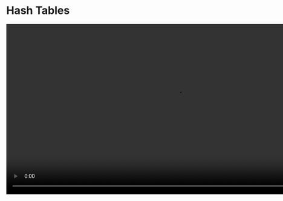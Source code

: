 # Hash Tables

<show-structure for="chapter,procedure" depth="2"/>

<video src="https://youtu.be/knV86FlSXJ8?feature=shared" preview-src="hash-table.png" mini-player="true" width="900"/>



## Definition

<table>
<tr>
<td>
<note>
<p>A hash table is a data structure that implements an associative array abstract data type, a structure that can map keys to values. It uses a hash function to compute an index into an array of buckets or slots, from which the desired value can be found. The primary goal of a hash table is to provide efficient and constant-time average case access to elements.</p>
</note>
</td>
<td>
<img src="https://s3.ap-south-1.amazonaws.com/s3.studytonight.com/tutorials/uploads/pictures/1604593128-76844.png" 
alt="image"/>
</td>
</tr>
</table>




### Use Cases

<table>
<tr>
<td>
<img src="https://user-images.githubusercontent.com/38887077/76482821-4ec64780-6450-11ea-862e-da506f5cdae2.png" 
alt="image"/>
</td>
<td>
<img src="https://www.karanpratapsingh.com/_next/image?url=%2Fstatic%2Fcourses%2Fsystem-design%2Fchapter-I%2Fcaching%2Fdistributed-cache.png&w=3840&q=75" alt="image"/>
</td>
</tr>
<tr>
<td>
<deflist collapsible="true" default-state="collapsed">
<def title="Database Indexing">Hash tables are commonly used in database indexing. The database engine uses a hash function to map keys (such as primary or unique keys) to index locations, allowing for quick retrieval of records.
</def>
</deflist>
</td>
<td>
<deflist collapsible="true" default-state="collapsed">
<def title="Caching Systems">Hash tables are used in caching systems to quickly locate and retrieve cached data based on a key. This enhances the performance of systems by avoiding redundant computation.
</def>
</deflist>
</td>
</tr>
</table>

<table>
<tr>
<td>
<img src="https://iq.opengenus.org/content/images/2021/12/12.png" alt="image"/>
</td>
<td>
<img src="https://blog.superhosting.bg/wp-content/uploads/2017/12/en-dns-resolver-dns-juorney-03.png" alt="image"/>
</td>
<td>
<img src="https://media.geeksforgeeks.org/wp-content/uploads/20230331120006/Distributed-System.png" alt="image"/>
</td>
</tr>
<tr>
<td>
<deflist collapsible="true" default-state="collapsed">
<def title="Compiler Symbol Tables">In compilers, hash tables are used to implement symbol tables. Identifiers in a program are hashed to quickly look up information such as data types or memory locations.
</def>
</deflist>
</td>
<td>
<deflist collapsible="true" default-state="collapsed">
<def title="DNS Resolution">Hash tables are employed in Domain Name System (DNS) resolution. They help in mapping domain names to IP addresses, facilitating efficient and quick lookup.
</def>
</deflist>
</td>
<td>
<deflist collapsible="true" default-state="collapsed">
<def title="Distributed Systems">In distributed systems, hash tables are often used for consistent hashing, ensuring that data is evenly distributed across nodes, minimizing the impact of adding or removing nodes.
</def>
</deflist>
</td>
</tr>
</table>



### Advantages & Disadvantages

<table>
<tr>
<td>✅</td>
<td>❌</td>
</tr>
<tr>
<td>
<deflist collapsible="true" default-state="collapsed">
<def title="Fast Retrieval">Hash tables provide constant-time average case access to elements, making them efficient for retrieval operations.
</def>
<def title="Dynamic Size">Hash tables can dynamically resize themselves to accommodate a changing number of elements, ensuring efficiency even as the dataset grows or shrinks.
</def>
<def title="Flexible Key Types">Hash tables can handle a variety of key types, not just integers. This flexibility makes them suitable for a wide range of applications.
</def>
</deflist>
</td>
<td>
<deflist collapsible="true" default-state="collapsed">
<def title="Collision Handling">Collisions can occur when multiple keys hash to the same index. Efficient collision resolution strategies are necessary to maintain performance.
</def>
<def title="Memory Overhead">Hash tables may consume more memory than other data structures, especially if the load factor is high or if chaining is used for collision resolution.
</def>
<def title="Not Ordered">Hash tables do not maintain any order among elements. If the order of insertion or retrieval is important, other data structures like linked lists or trees might be more suitable.
</def>
</deflist>
</td>
</tr>
</table>



### Why not?

<table>
<tr>
<td>
<img src="https://miro.medium.com/max/970/1*f2oDQ0cdY54olxCFOIMIdQ.png" alt="image"/><br/>
</td>
<td>
<img src="https://i.ytimg.com/vi/T4gyaR4lSxQ/maxresdefault.jpg" alt="image"/>
</td>
<td>
<img src="https://www.kindsonthegenius.com/wp-content/uploads/2020/09/Direct-Address-Table-1.jpg" alt="image"/><br/>
</td>
</tr>
<tr>
<td>
<deflist collapsible="true" default-state="collapsed">
<def title="Arrays & Linked-Lists">
<procedure title="" type="choices">
<p><li>Search <code-block lang="tex"> O(log\ n)</code-block></li></p>
<p><li>Insert/Delete, much more costly</li></p>
</procedure>
</def>
</deflist>
</td>
<td>
<deflist collapsible="true" default-state="collapsed">
<def title="Binary Search Trees">
<procedure title="" type="choices">
<p><li>Guaranteed <code-block lang="tex"> O(log\ n)</code-block></li></p>
</procedure>
</def>
</deflist>
</td>
<td>
<deflist collapsible="true" default-state="collapsed">
<def title="Direct Access Table">
<procedure title="" type="choices">
<p>Best-case</p>
<p>Practical limitations</p>
<step>Extra space</step>
<step>A given integer in a programming language may not store 
 digits</step>
<step>Therefore, not always a viable option</step>
</procedure>
</def>
</deflist>
</td>
</tr>
</table>



## Hash Functions

<table style="none">
<tr>
<td width="900" colspan="2">
<list style="bullet">
<li>a function converting a piece of data into a smaller, more practical integer</li>
<li>the integer value is used as the <code>index</code> between <code>0</code> and <code>m - 1</code> for the 
data in the hash 
table
</li>
<li>ideally, maps all keys to a unique slot <code>index</code> in the table</li>
<li>perfect hash functions may be difficult, but not impossible to create</li>
</list>
</td>
</tr>
<tr>
<td colspan="2">
<img src="https://www.vladimircicovic.com/content/images/20200502181417-hash_function.jpg" alt="image" width="900"/>
</td>
</tr>
<tr>
<td>
<p><b>Properties of good hash functions</b></p>
<p>Efficiently computable</p>
<list style="bullet">
<li>Should uniformly distribute the keys (each table position equally likely for each)</li>
</list>
</td>
<td>
<br/>
<p>Load Balancing</p>
<list>
<li>Should minimize collisions</li>
<li>Should have a low load factor
<code-block lang="tex">
    \begin{equation}
    \frac{\#\ items\ in\ table}{table\ size}
    \end{equation}
</code-block>
</li>
</list>
</td>
</tr>
</table>



### Modular Hashing

<p><b>To uniformly create hashes, hash functions may use heuristic techniques of division or multiplication</b></p>

<table>
<tr>
<td>
<procedure title="" type="choices">
<p>Legend</p>
<p>
<code-block lang="tex"> h</code-block> = hash function <br/>
<code-block lang="tex"> k</code-block> = key <br/>
<code-block lang="tex"> HT</code-block> = hash table <br/>
<code-block lang="tex"> m</code-block> = table size <br/>
<code-block lang="tex"> b</code-block> = bucket <br/>
<code-block lang="tex"> r</code-block> = items per bucket
</p>
</procedure>
</td>
<td>
<procedure type="choices">
<p>Rules</p>
<p>
<code-block lang="tex">
\begin{align}
0 \le h(k_x) \lt m\ , or \\ 
0 \le h(k_x) \lt b-1 \\
\\
\\
Entry\ lookup \Rightarrow HT[h(x)]
\end{align}
</code-block>
</p>
</procedure>
</td>
<td>
<procedure title="" type="choices">
<p>Syntax</p>
<p>
<code-block lang="tex">
\begin{align}
h(k_x) & = k_x\ mod\ m \\
& = k_x\ \%\ m
\end{align}
</code-block>
</p>
</procedure>
</td>
</tr>
</table>

<table>
<tr>
<td>
<procedure title="" type="choices">
<p>Example</p>
<p>Suppose there are six students:<code-block lang="tex">
\begin{align}
a1, a2, a3, a4, a5, a6
\end{align}</code-block> in the Data Structures class and their IDs
are: </p>
<step>
    <code-block lang="tex">
    \begin{align}
    a1:   & 197354863; \\
    \end{align}
    </code-block>
</step>
<step>
    <code-block lang="tex">
    \begin{align}
    a2:   & 933185952; \\
    \end{align}
    </code-block>
</step>
<step>
    <code-block lang="tex">
    \begin{align}
    a3:   & 132489973; \\
    \end{align}
    </code-block>
</step>
<step>
    <code-block lang="tex">
    \begin{align}
    a4:   & 134152056; \\
    \end{align}
    </code-block>
</step>
<step>
    <code-block lang="tex">
    \begin{align}
    a5:   & 216500306; \\
    \end{align}
    </code-block>
</step>
<step>
    <code-block lang="tex">
    \begin{align}
    a6:   & 106500306; \\
    \end{align}
    </code-block>
</step>
</procedure>
</td>
<td>
<procedure title="" type="choices">
<p>Syntax</p>
<p>
<code-block lang="tex">
\begin{align}
h: \{k_1,k_2,k_3,k_4,k_5,k_6 \} \rightarrow \\
\end{align}
</code-block>
</p>
<p>
<code-block lang="tex">
\begin{align}
\{0,1,2,...12\}\ by\ h(k_1) = k_1 \%\ 13 \\
\end{align}
</code-block>
</p>
<p>
<code-block lang="tex">
\begin{align} 
h(k_1) & = 197354863\ \%\ 13 & = 4 \\ 
h(k_2) & = 933185952\ \%\ 13 & = 10 \\
h(k_3) & = 132489973\ \%\ 13 & = 5 \\
h(k_4) & = 134152056\ \%\ 13 & = 12 \\
h(k_5) & = 216500306\ \%\ 13 & = 9 \\
h(k_6) & = 106500306\ \%\ 13 & = 3 \\
\end{align}
</code-block>
</p>
</procedure>
</td>
<td>
<procedure title="" type="choices">
<p>Outcome</p>
<p>Suppose <code-block lang="tex">
\begin{align}
HT[b] \leftarrow a
\end{align}
</code-block></p>
<p>
<code-block lang="tex">
\begin{align}
HT[3] \leftarrow 106500306 \\
HT[4] \leftarrow 197354863 \\ 
HT[5] \leftarrow 132489973 \\
HT[9] \leftarrow 216500306 \\
HT[10] \leftarrow 933185952 \\
HT[12] \leftarrow 134152056 \\
\end{align}
</code-block>
</p>
</procedure>
</td>
</tr>
</table>



### Uniform Hashing

<table style="none">
<tr>
<td rowspan="3">
<deflist>
<def title="Assumption">Any key is equally likely (and independent of other keys) to hash to one of <code>m</code> possible indices
</def>
<def title="Bins and Balls">Toss <code>n</code> balls uniformly at random into <code>m</code> bins
</def>
<def title="Bad News [birthday problem]">
In a random group of 23 people, more likely than not that two people share the same birthday Expect two balls in the same bin after
<code-block lang="tex">
\begin{align}
\sim \sqrt{\pi * \frac{m}{2}} \ \ \ \ \ \ \ \ \ \ // = 23.9\ when\ m = 365
\end{align}
</code-block>
</def>
<def title="Good News">
when <code>n >> m</code>, expect most bins to have 
<code-block lang="tex">
\begin{align}
\approx \frac{n}{m} balls
\end{align}
</code-block>
<br/>
when <code>n = m</code>, expect most loaded bin has
<code-block lang="tex">
\begin{align}
\sim \frac{ln\ n}{ln\ ln\ n} balls
\end{align}
</code-block>
</def>
</deflist>
</td>
<td>
<img src="https://oddathenaeum.com/wp-content/uploads/2021/07/images-inside-post-thebirthdayparadox-1-1536x949.jpg" 
alt="image"/>
</td>
</tr>
<tr>
<td>
<img src="https://miro.medium.com/v2/resize:fit:1280/1*E2mZS9RtXxuL0i_o284CAg.png" alt="image"/>
</td>
</tr>
<tr>
<td>
<img src="https://academy.horizen.io/assets/post_files/technology/expert/2.2-hash-functions/birthday-problem_M.jpg" 
alt="image"/>
</td>
</tr>
</table>



## Collisions

<table>
<tr>
<td>
<procedure title="" type="choices">
<p>Two distinct keys that hash to the same index birthday problem</p>
<step>can’t avoid collisions</step>
</procedure>
<procedure title="" type="choices">
<p>load balancing</p>
<step>no index gets too many collisions</step>
<step>ok to scan though all colliding keys</step>
</procedure>
</td>
<td>
<img src="https://www.log2base2.com/images/algo/hash-collision.png" alt="image"/>
</td>
</tr>
</table>



## Separate Chaining

<procedure>
<p>Simple Uniform Hashing</p>
    <step>keeps a list of all elements that hash to the same value</step>
</procedure>

<table>
<tr>
<td>
<p><code-block lang="tex">
\begin{align}
m = 
\end{align}
</code-block> Number of slots in hash table</p>
<p><code-block lang="tex">
\begin{align}
n = 
\end{align}
</code-block> Number of keys to be inserted in hash table </p>
</td>
<td>
<p>Load factor
<code-block lang="tex">
\begin{align}
\alpha = \frac{n}{m} \\
\end{align}
</code-block></p>
<p>Expected time to search or delete 
<code-block lang="tex">
\begin{align}
O(1 + α)
\end{align}
</code-block></p>
</td>
<td>
<p>Time to insert <code-block lang="tex">
O(1)
</code-block>
</p>
<p>Time complexity of search, insert, and delete is <code-block lang="tex">
O(1)\ if\  α\ is\ O(1)
</code-block>
</p>
</td>
</tr>
</table>

<table>
<tr>
<td>
<procedure title="">
<p>Example</p>
<p><code-block lang="tex"> h : \{0,81,64,25,36,49,1,4,16,9 \}</code-block></p>
<p><code-block lang="tex">
\begin{align}
h(k_1) &= 0\ \%\ 10 &= 0\ &\Rightarrow\ \ \ \ \ HT[0] \leftarrow 0 \\
h(k_2) &= 81\ \%\ 10  &= 1\ &\Rightarrow\ \ \ \ \ HT[1] \leftarrow 81 \\
h(k_3) &= 64\ \%\ 10  &= 4\ &\Rightarrow\ \ \ \ \ HT[4] \leftarrow 64 \\ 
h(k_4) &= 25\ \%\ 10 &= 5\ &\Rightarrow\ \ \ \ \ HT[5] \leftarrow 25 \\
h(k_5) &= 36\ \%\ 10 &= 6\ &\Rightarrow\ \ \ \ \ HT[6] \leftarrow 36 \\
h(k_6) &= 49\ \%\ 10 &= 9\ &\Rightarrow\ \ \ \ \ HT[9] \leftarrow 49 \\ 
h(k_7) &= 1\ \%\ 10 &= 1\ &\Rightarrow\ \ \ \ \ HT[1] \leftarrow 1 \\
h(k_8) &= 4\ \%\ 10 &= 4\ &\Rightarrow\ \ \ \ \ HT[4] \leftarrow 4 \\
h(k_9) &= 16\ \%\ 10 &= 6\ &\Rightarrow\ \ \ \ \ HT[6] \leftarrow 16 \\
h(k_{10}) &= 9\ \ \%\ 10 &= 9\ &\Rightarrow\ \ \ \ \ HT[9] \leftarrow 9 \\
\end{align}
</code-block></p>
</procedure>
</td>
<td>
<img src="https://www.researchgate.net/profile/Tribikram-Pradhan/publication/283760058/figure/fig2/AS:318584157949953@1452967790509/Example-of-Separate-Chaining-Method.png" alt="">
</td>
</tr>
</table>



## Open Addressing

<procedure type="choices">
<step>If a collision occurs, search for the next available slot in a linear manner.</step>
</procedure>

### Linear Probing

<table>
<tr>
<td colspan="2"><li>keeps a list of all elements that hash to the same value</li></td>
</tr>
<tr>
<td>
<procedure type="choices">
<p>Rule</p>
<p><code-block lang="tex"> h_i(x) = (Hash(x) + i) \ \% \ HashTableSize</code-block></p>
<p>If:</p>
<step><code-block lang="tex"> h_0(x) = (Hash(x) + 0) \ \% \ HashTableSize</code-block></step>
<step><code-block lang="tex"> h_1(x) = (Hash(x) + 1) \ \% \ HashTableSize</code-block></step>
<step><code-block lang="tex"> h_2(x) = (Hash(x) + 2) \ \% \ HashTableSize</code-block></step>
</procedure>
</td>
<td>
<img src="https://media.geeksforgeeks.org/wp-content/cdn-uploads/gq/2015/08/openAddressing1.png" alt="image"/>
</td>
</tr>
<tr>
<td>
<procedure type="choices">
<p>Example</p>
<step><code-block lang="tex"> h : \{50, 700, 76, 85, 92, 73, 101\}</code-block></step>
</procedure>
<p><code-block lang="tex"> 
\begin{align}
h_0(50) &= 50\ \ \ \ \% \ 7 = 1 \\
h_0(700) &= 700\ \  \% \ 7 = 0 \\
h_0(76) &= 76\ \ \  \% \ 7 \ = 6 \\ 
\end{align}
</code-block></p>
</td>
<td>
<p><code-block lang="tex"> 
\begin{align}
h_0(85) &= 85\ \ \ \% \ 7 \  = 1 \\
& \Rightarrow h_1(85) = (85+1)\ \ \%\ 7 = 2 \\
\\
h_0(92) &= 92\ \ \%\ 7 = 1 \\
& \Rightarrow h_1(92) = (92+1)\ \ \%\ 7  = 1 \\
& \Rightarrow h_2(92) = (92+2)\ \ \%\ 7  = 3 \\
\\
h_0(73) &= 73\ \  \%\ 7  = 3 \\
& \Rightarrow h_1(73) = (73+1)\ \  \%\ 7  = 4 \\
\\
h_0(101) &= 101\ \  \%\ 7  = 3 \\
& \Rightarrow h_1(101) = (101+1)\ \ \%\ 7  = 4 \\
& \Rightarrow h_2(101) = (101+2)\ \ \%\ 7  = 5 \\
\end{align}
</code-block></p>
</td>
</tr>
</table>

### Quadratic Probing

<table>
<tr>
<td>
<p><b>RULE</b></p>
<br/>
<code-block lang="tex">
\begin{align}
h_i(x) & = (Hash(x) + i^2)\ \%\ \ HashTableSize \\
& \Rightarrow (Hash(x) + i*i)\ \%\ \ HashTableSize \\ \\
If\ h_0(x) & = (Hash(x) + 0^0)\ \%\ \ HashTableSize \\
If\ h_1(x) & = (Hash(x) + 1^1)\ \%\ \ HashTableSize \\
If\ h_2(x) & = (Hash(x) + 2^2)\ \%\ \ HashTableSize \\
& ... and\ so\ on\ if\ h_i\ is\ already\ full...
\end{align}
</code-block>
</td>
<td>
<p><b>EXAMPLE</b></p>
<br/>
<code-block lang="tex">
\begin{align}
& h : \{50, 700, 76, 85, 92, 73, 101\} & \\
\\
\\
h_0(50) &= 50\ \ \ \ \% \ 7 &= 1 \\
h_0(700) & = 700\ \  \%\ 7  &= 0 \\
h_0(76) &= 76\ \  \%\ 7  &= 6 \\
h_0(85) &= 85\ \ \%\ 7  &= 1 \\
& \Rightarrow h_1(85) = 85+(1*1)\ \ \%\ 7  &= 2 \\
h_0(92) & f= 92\ \ \%\ 7  = 1 \\
& \Rightarrow h_1(92) = 92+(1*1)\ \ \%\ 7  &= 2 \\
& \Rightarrow h_2(92) = 92+(2*2)\ \ \%\ 7  &= 5 \\
h_0(73) &= 73\ \  \%\ 7  &= 3 \\
h_0(101) &= 101\ \  \%\ 7  &= 3 \\
& \Rightarrow h_1(101) = 101+(1*1)\ \  \%\ 7  &= 4 \\
\end{align}
</code-block>
</td>
</tr>
</table>



### Double Hashing

<table style="none">
<tr>
<td>
<p><b>RULES</b></p>
<br/>
<code-block lang="tex">
    \begin{align}
    H_a(x) &= Hash_1(x)\ \%\ Table\ Size \\
    H_b(x) &= Hash_2(x)\ \%\ Table\ Size \\
    \\
    h(k, i) &= \bigg[h_{a}(k) + i * h_{b}(k) \bigg] \ \% \ n \\
    \end{align}
</code-block>
<br/>
<br/><br/><br/>
<p><b>EXAMPLE</b></p>
<br/>
<code-block lang="tex">
    \begin{align}
    h : \{50, 700, 76, 85, 92, 73, 101\} \\
    size : 7
    \end{align}
</code-block>
</td>
<td>
<tabs>
<tab title="50">
<table style="none">
<tr>
<td>
<code-block lang="tex">
\begin{align}
h_0(50) &= 50\ \% \ 7 \\
& = 1 \\
\end{align}
</code-block>
</td>
<td>
    <table>
    <tr>
    <td>Key</td>
    <td>Value</td>
    </tr>
    <tr>
    <td>
    <code-block lang="tex">
    \begin{align}
    Arr[0]
    \end{align}
    </code-block>
    </td>
    <td></td>
    </tr>
    <tr>
    <td>
    <code-block lang="tex">
    \begin{align}
    Arr[1]
    \end{align}
    </code-block>
    </td>
    <td>50</td>
    </tr>
    <tr>
    <td>
    <code-block lang="tex">
    \begin{align}
    Arr[2]
    \end{align}
    </code-block>
    </td>
    <td></td>
    </tr>
    <tr>
    <td>
    <code-block lang="tex">
    \begin{align}
    Arr[3]
    \end{align}
    </code-block>
    </td>
    <td></td>
    </tr>
    <tr>
    <td>
    <code-block lang="tex">
    \begin{align}
    Arr[4]
    \end{align}
    </code-block>
    </td>
    <td></td>
    </tr>
    <tr>
    <td>
    <code-block lang="tex">
    \begin{align}
    Arr[5]
    \end{align}
    </code-block>
    </td>
    <td></td>
    </tr>
    <tr>
    <td>
    <code-block lang="tex">
    \begin{align}
    Arr[6]
    \end{align}
    </code-block>
    </td>
    <td></td>
    </tr>
    </table>
</td>
</tr>
</table>
</tab>
<tab title="700">
<table style="none">
<tr>
<td>
<code-block lang="tex">
\begin{align}
h_0(700) & = 700\ \%\ 7 \\
& = 0 \\ \\
\end{align}
</code-block>
</td>
<td>
    <table>
    <tr>
    <td>Key</td>
    <td>Value</td>
    </tr>
    <tr>
    <td>
    <code-block lang="tex">
    \begin{align}
    Arr[0]
    \end{align}
    </code-block>
    </td>
    <td>700</td>
    </tr>
    <tr>
    <td>
    <code-block lang="tex">
    \begin{align}
    Arr[1]
    \end{align}
    </code-block>
    </td>
    <td>50</td>
    </tr>
    <tr>
    <td>
    <code-block lang="tex">
    \begin{align}
    Arr[2]
    \end{align}
    </code-block>
    </td>
    <td></td>
    </tr>
    <tr>
    <td>
    <code-block lang="tex">
    \begin{align}
    Arr[3]
    \end{align}
    </code-block>
    </td>
    <td></td>
    </tr>
    <tr>
    <td>
    <code-block lang="tex">
    \begin{align}
    Arr[4]
    \end{align}
    </code-block>
    </td>
    <td></td>
    </tr>
    <tr>
    <td>
    <code-block lang="tex">
    \begin{align}
    Arr[5]
    \end{align}
    </code-block>
    </td>
    <td></td>
    </tr>
    <tr>
    <td>
    <code-block lang="tex">
    \begin{align}
    Arr[6]
    \end{align}
    </code-block>
    </td>
    <td></td>
    </tr>
    </table>
</td>
</tr>
</table>
</tab>
<tab title="76">
<table style="none">
<tr>
<td>
<code-block lang="tex">
\begin{align}
h_0(76) &= 76\ \%\ 7 \\
& = 6 \\
\end{align}
</code-block>
</td>
<td>
    <table>
    <tr>
    <td>Key</td>
    <td>Value</td>
    </tr>
    <tr>
    <td>
    <code-block lang="tex">
    \begin{align}
    Arr[0]
    \end{align}
    </code-block>
    </td>
    <td>700</td>
    </tr>
    <tr>
    <td>
    <code-block lang="tex">
    \begin{align}
    Arr[1]
    \end{align}
    </code-block>
    </td>
    <td>50</td>
    </tr>
    <tr>
    <td>
    <code-block lang="tex">
    \begin{align}
    Arr[2]
    \end{align}
    </code-block>
    </td>
    <td></td>
    </tr>
    <tr>
    <td>
    <code-block lang="tex">
    \begin{align}
    Arr[3]
    \end{align}
    </code-block>
    </td>
    <td></td>
    </tr>
    <tr>
    <td>
    <code-block lang="tex">
    \begin{align}
    Arr[4]
    \end{align}
    </code-block>
    </td>
    <td></td>
    </tr>
    <tr>
    <td>
    <code-block lang="tex">
    \begin{align}
    Arr[5]
    \end{align}
    </code-block>
    </td>
    <td></td>
    </tr>
    <tr>
    <td>
    <code-block lang="tex">
    \begin{align}
    Arr[6]
    \end{align}
    </code-block>
    </td>
    <td>76</td>
    </tr>
    </table>
</td>
</tr>
</table>
</tab>
<tab title="85">
<table style="none">
<tr>
<td>
<code-block lang="tex">
\begin{align}
h_0(85) &= 85\ \ \%\ 7  = 1 \\
h_1(85) &= \bigg[ h_{a}(85) + i * h_{b}(85) \bigg] \ \% \ 7 \\
&= \bigg[1 + 1 * (85\ \% \ 7) \bigg] \ \% \ 7 \\
&= \bigg[1 + 1 * 1 \bigg] \ \% \ 7 \\ 
&= 2 \\
\end{align}
</code-block>
</td>
<td>
    <table>
    <tr>
    <td>Key</td>
    <td>Value</td>
    </tr>
    <tr>
    <td>
    <code-block lang="tex">
    \begin{align}
    Arr[0]
    \end{align}
    </code-block>
    </td>
    <td>700</td>
    </tr>
    <tr>
    <td>
    <code-block lang="tex">
    \begin{align}
    Arr[1]
    \end{align}
    </code-block>
    </td>
    <td>50</td>
    </tr>
    <tr>
    <td>
    <code-block lang="tex">
    \begin{align}
    Arr[2]
    \end{align}
    </code-block>
    </td>
    <td>85</td>
    </tr>
    <tr>
    <td>
    <code-block lang="tex">
    \begin{align}
    Arr[3]
    \end{align}
    </code-block>
    </td>
    <td></td>
    </tr>
    <tr>
    <td>
    <code-block lang="tex">
    \begin{align}
    Arr[4]
    \end{align}
    </code-block>
    </td>
    <td></td>
    </tr>
    <tr>
    <td>
    <code-block lang="tex">
    \begin{align}
    Arr[5]
    \end{align}
    </code-block>
    </td>
    <td></td>
    </tr>
    <tr>
    <td>
    <code-block lang="tex">
    \begin{align}
    Arr[6]
    \end{align}
    </code-block>
    </td>
    <td>76</td>
    </tr>
    </table>
</td>
</tr>
</table>
</tab>
<tab title="92">
<table style="none">
<tr>
<td>
<code-block lang="tex">
\begin{align}
h_0(92) &= 92\ \ \%\ 7  = 1 \\
h_1(92) &= \bigg[ h_{a}(92) + i * h_{b}(92) \bigg] \ \% \ 7 \\
&= \bigg[1 + 1 * (92\ \% \ 7) \bigg] \ \% \ 7 \\
&= \bigg[1 + 1 * 1 \bigg] \ \% \ 7 \\ 
&= 2 \\
h_2(92) &= \bigg[ h_{a}(92) + i * h_{b}(92) \bigg] \ \% \ 7 \\
&= \bigg[1 + 2 * (92\ \% \ 7) \bigg] \ \% \ 7 \\
&= \bigg[1 + 2 * 1 \bigg] \ \% \ 7 \\ 
&= 3 \\
\end{align}
</code-block>
</td>
<td>
    <table>
    <tr>
    <td>Key</td>
    <td>Value</td>
    </tr>
    <tr>
    <td>
    <code-block lang="tex">
    \begin{align}
    Arr[0]
    \end{align}
    </code-block>
    </td>
    <td>700</td>
    </tr>
    <tr>
    <td>
    <code-block lang="tex">
    \begin{align}
    Arr[1]
    \end{align}
    </code-block>
    </td>
    <td>50</td>
    </tr>
    <tr>
    <td>
    <code-block lang="tex">
    \begin{align}
    Arr[2]
    \end{align}
    </code-block>
    </td>
    <td>85</td>
    </tr>
    <tr>
    <td>
    <code-block lang="tex">
    \begin{align}
    Arr[3]
    \end{align}
    </code-block>
    </td>
    <td>92</td>
    </tr>
    <tr>
    <td>
    <code-block lang="tex">
    \begin{align}
    Arr[4]
    \end{align}
    </code-block>
    </td>
    <td></td>
    </tr>
    <tr>
    <td>
    <code-block lang="tex">
    \begin{align}
    Arr[5]
    \end{align}
    </code-block>
    </td>
    <td></td>
    </tr>
    <tr>
    <td>
    <code-block lang="tex">
    \begin{align}
    Arr[6]
    \end{align}
    </code-block>
    </td>
    <td>76</td>
    </tr>
    </table>
</td>
</tr>
</table>
</tab>
<tab title="73">
<table style="none">
<tr>
<td>
<code-block lang="tex">
\begin{align}
h_0(73) &= 73\ \ \% \ 7  = 3 \\
h_1(73) &= \bigg[ h_{a}(73) + i * h_{b}(73) \bigg] \ \% \ 7 \\
&= \bigg[3 + 1 * (73\ \% \ 7) \bigg] \ \% \ 7 \\
&= \bigg[3 + 1 * 3 \bigg] \ \% \ 7 \\ 
&= 6 \\
h_2(73) &= \bigg[ h_{a}(73) + i * h_{b}(73) \bigg] \ \% \ 7 \\
&= \bigg[3 + 2 * (73\ \% \ 7) \bigg] \ \% \ 7 \\
&= \bigg[3 + 2 * 3 \bigg] \ \% \ 7 \\ 
&= 2 \\
h_3(73) &= \bigg[ h_{a}(73) + i * h_{b}(73) \bigg] \ \% \ 7 \\
&= \bigg[3 + 3 * (73\ \% \ 7) \bigg] \ \% \ 7 \\
&= \bigg[3 + 3 * 3 \bigg] \ \% \ 7 \\ 
&= 5 \\
\end{align}
</code-block>
</td>
<td>
    <table>
    <tr>
    <td>Key</td>
    <td>Value</td>
    </tr>
    <tr>
    <td>
    <code-block lang="tex">
    \begin{align}
    Arr[0]
    \end{align}
    </code-block>
    </td>
    <td>700</td>
    </tr>
    <tr>
    <td>
    <code-block lang="tex">
    \begin{align}
    Arr[1]
    \end{align}
    </code-block>
    </td>
    <td>50</td>
    </tr>
    <tr>
    <td>
    <code-block lang="tex">
    \begin{align}
    Arr[2]
    \end{align}
    </code-block>
    </td>
    <td>85</td>
    </tr>
    <tr>
    <td>
    <code-block lang="tex">
    \begin{align}
    Arr[3]
    \end{align}
    </code-block>
    </td>
    <td>92</td>
    </tr>
    <tr>
    <td>
    <code-block lang="tex">
    \begin{align}
    Arr[4]
    \end{align}
    </code-block>
    </td>
    <td></td>
    </tr>
    <tr>
    <td>
    <code-block lang="tex">
    \begin{align}
    Arr[5]
    \end{align}
    </code-block>
    </td>
    <td>73</td>
    </tr>
    <tr>
    <td>
    <code-block lang="tex">
    \begin{align}
    Arr[6]
    \end{align}
    </code-block>
    </td>
    <td>76</td>
    </tr>
    </table>
</td>
</tr>
</table>
</tab>
<tab title="101">
<table style="none">
<tr>
<td>
<code-block lang="tex">
\begin{align}
h_0(101) &= 101\ \  \%\ 7  = 3 \\
h_1(101) &= \bigg[ h_{a}(101) + i * h_{b}(101) \bigg] \ \% \ 7 \\
&= \bigg[3 + 1 * (101\ \% \ 7) \bigg] \ \% \ 7 \\
&= \bigg[3 + 1 * 3 \bigg] \ \% \ 7 \\ 
&= 6 \\
h_2(101) &= \bigg[ h_{a}(101) + i * h_{b}(101) \bigg] \ \% \ 7 \\
&= \bigg[3 + 2 * (101\ \% \ 7) \bigg] \ \% \ 7 \\
&= \bigg[3 + 2 * 3 \bigg] \ \% \ 7 \\ 
&= 2 \\
h_3(101) &= \bigg[ h_{a}(101) + i * h_{b}(101) \bigg] \ \% \ 7 \\
&= \bigg[3 + 3 * (101\ \% \ 7) \bigg] \ \% \ 7 \\
&= \bigg[3 + 3 * 3 \bigg] \ \% \ 7 \\ 
&= 5 \\
h_4(101) &= \bigg[ h_{a}(101) + i * h_{b}(101) \bigg] \ \% \ 7 \\
&= \bigg[3 + 4 * (101\ \% \ 7) \bigg] \ \% \ 7 \\
&= \bigg[3 + 4 * 3 \bigg] \ \% \ 7 \\ 
&= 1 \\
h_5(101) &= \bigg[ h_{a}(101) + i * h_{b}(101) \bigg] \ \% \ 7 \\
&= \bigg[3 + 5 * (101\ \% \ 7) \bigg] \ \% \ 7 \\
&= \bigg[3 + 5 * 3 \bigg] \ \% \ 7 \\ 
&= 4 \\
\end{align}
</code-block>
</td>
<td>
    <table>
    <tr>
    <td>Key</td>
    <td>Value</td>
    </tr>
    <tr>
    <td>
    <code-block lang="tex">
    \begin{align}
    Arr[0]
    \end{align}
    </code-block>
    </td>
    <td>700</td>
    </tr>
    <tr>
    <td>
    <code-block lang="tex">
    \begin{align}
    Arr[1]
    \end{align}
    </code-block>
    </td>
    <td>50</td>
    </tr>
    <tr>
    <td>
    <code-block lang="tex">
    \begin{align}
    Arr[2]
    \end{align}
    </code-block>
    </td>
    <td>85</td>
    </tr>
    <tr>
    <td>
    <code-block lang="tex">
    \begin{align}
    Arr[3]
    \end{align}
    </code-block>
    </td>
    <td>92</td>
    </tr>
    <tr>
    <td>
    <code-block lang="tex">
    \begin{align}
    Arr[4]
    \end{align}
    </code-block>
    </td>
    <td>101</td>
    </tr>
    <tr>
    <td>
    <code-block lang="tex">
    \begin{align}
    Arr[5]
    \end{align}
    </code-block>
    </td>
    <td>73</td>
    </tr>
    <tr>
    <td>
    <code-block lang="tex">
    \begin{align}
    Arr[6]
    \end{align}
    </code-block>
    </td>
    <td>76</td>
    </tr>
    </table>
</td>
</tr>
</table>
</tab>
</tabs>
</td>
</tr>
</table>



## Comparison

<img src="complexity.png" alt=""/>

